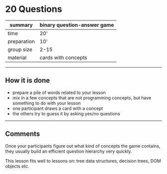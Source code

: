 
# 20 Questions

| summary     | binary question-answer game |
|-------------|----------------------------|
| time        | 20' |
| preparation | 10' |
| group size  | 2-15 |
| material    | cards with concepts |

----

## How it is done

* prepare a pile of words related to your lesson
* mix in a few concepts that are not programming concepts, but have something to do with your lesson
* one participant draws a card with a concept
* the others try to guess it by asking yes/no questions

----

## Comments

Once your participants figure out what kind of concepts the game contains, they usually build an efficient question hierarchy very quickly.

This lesson fits well to lessons on: tree data structures, decision trees, DOM objects etc.

